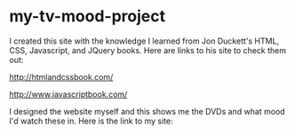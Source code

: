 # my-tv-mood-project

I created this site with the knowledge I learned from Jon Duckett's HTML, CSS, Javascript, and JQuery books. Here are links to his site to check them out:

http://htmlandcssbook.com/

http://www.javascriptbook.com/

I designed the website myself and this shows me the DVDs and what mood I'd watch these in. Here is the link to my site:

